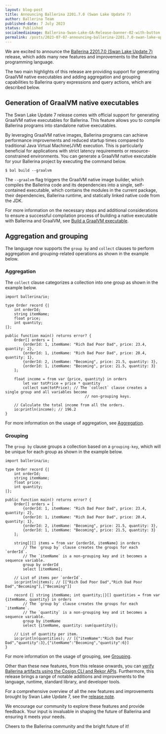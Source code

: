 ```yaml
---
layout: blog-post
title: Announcing Ballerina 2201.7.0 (Swan Lake Update 7)
author: Ballerina Team
published-date: 7 July 2023
status: Published
socialmediaimage: Ballerina-Swan-Lake-GA-Release-banner-02-with-button.png
permalink: /posts/2023-07-07-announcing-ballerina-2201.7.0-swan-lake-update-7/
---
```


<style>.cBlogContent p{white-space: break-spaces !important;}</style>

We are excited to announce the [Ballerina 2201.7.0 (Swan Lake Update 7)](https://ballerina.io/downloads/) release, which adds many new features and improvements to the Ballerina programming language. 

The two main highlights of this release are providing support for generating GraalVM native executables and adding aggregation and grouping capabilities to Ballerina query expressions and query actions, which are described below.

## Generation of GraalVM native executables

The Swan Lake Update 7 release comes with official support for generating GraalVM native executables for Ballerina. This feature allows you to compile Ballerina programs into standalone native executables.

By leveraging GraalVM native images, Ballerina programs can achieve performance improvements and reduced startup times compared to traditional Java Virtual Machine(JVM) execution. This is particularly beneficial for applications with strict latency requirements or resource-constrained environments.
You can generate a GraalVM native executable for your Ballerina project by executing the command below.

```
$ bal build --graalvm
```

The `--graalvm` flag triggers the GraalVM native image builder, which compiles the Ballerina code and its dependencies into a single, self-contained executable, which contains the modules in the current package, their dependencies, Ballerina runtime, and statically linked native code from the JDK.

For more information on the necessary steps and additional considerations to ensure a successful compilation process of building a native executable with Ballerina and GraalVM, see [Build a GraalVM executable](https://ballerina.io/learn/graalvm-executable-overview/). 

## Aggregation and grouping

The language now supports the `group by` and `collect` clauses to perform aggregation and grouping-related operations as shown in the example below. 

### Aggregation

The `collect` clause categorizes a collection into one group as shown in the example below.

```ballerina
import ballerina/io;

type Order record {|
    int orderId;
    string itemName;
    float price;
    int quantity;
|};

public function main() returns error? {
    Order[] orders = [
        {orderId: 1, itemName: "Rich Dad Poor Dad", price: 23.4, quantity: 2},
        {orderId: 1, itemName: "Rich Dad Poor Dad", price: 20.4, quantity: 1},
        {orderId: 2, itemName: "Becoming", price: 21.5, quantity: 3},
        {orderId: 1, itemName: "Becoming", price: 21.5, quantity: 3}
    ];

    float income = from var {price, quantity} in orders
        let var totPrice = price * quantity
        collect sum(totPrice); // The `collect` clause creates a single group and all variables become
                                    // non-grouping keys.

    // Calculate the total income from all the orders.
    io:println(income); // 196.2
}
```

For more information on the usage of aggregation, see [Aggregation](https://ballerina.io/learn/work-with-data-using-queries-in-ballerina/#aggregation).

### Grouping

The `group by` clause groups a collection based on a `grouping-key`, which will be unique for each group as shown in the example below.

```ballerina
import ballerina/io;

type Order record {|
    int orderId;
    string itemName;
    float price;
    int quantity;
|};

public function main() returns error? {
    Order[] orders = [
        {orderId: 1, itemName: "Rich Dad Poor Dad", price: 23.4, quantity: 2},
        {orderId: 1, itemName: "Rich Dad Poor Dad", price: 20.4, quantity: 1},
        {orderId: 2, itemName: "Becoming", price: 21.5, quantity: 3},
        {orderId: 1, itemName: "Becoming", price: 21.5, quantity: 3}
    ];

    string[][] items = from var {orderId, itemName} in orders
        // The `group by` clause creates the groups for each `orderId`.
        // The `itemName` is a non-grouping key and it becomes a sequence variable.
        group by orderId
        select [itemName];

    // List of items per `orderId`.
    io:println(items); // [["Rich Dad Poor Dad","Rich Dad Poor Dad","Becoming"],["Becoming"]]

    record {| string itemName; int quantity;|}[] quantities = from var {itemName, quantity} in orders
        // The `group by` clause creates the groups for each `itemName`.
        // The `quantity` is a non-grouping key and it becomes a sequence variable.
        group by itemName
        select {itemName, quantity: sum(quantity)};

    // List of quantity per item.
    io:println(quantities); // [{"itemName":"Rich Dad Poor Dad","quantity":3},{"itemName":"Becoming","quantity":6}]
}
```

For more information on the usage of grouping, see [Grouping](https://ballerina.io/learn/work-with-data-using-queries-in-ballerina/#grouping).

Other than these new features, from this release onwards, you can [verify Ballerina artifacts using the Cosign CLI and Rekor APIs](https://ballerina.io/downloads/verify-ballerina-artifacts). Furthermore, this release brings a range of notable additions and improvements to the language, runtime, standard library, and developer tools.

For a comprehensive overview of all the new features and improvements brought by Swan Lake Update 7, see the [release note](https://ballerina.io/downloads/swan-lake-release-notes/swan-lake-2201.7.0).

We encourage our community to explore these features and provide feedback. Your input is invaluable in shaping the future of Ballerina and ensuring it meets your needs.

Cheers to the Ballerina community and the bright future of it!
